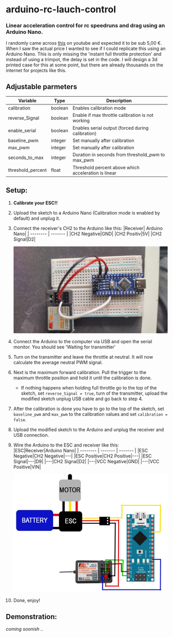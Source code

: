 # arduino-rc-lauch-control
### Linear acceleration control for rc speedruns and drag using an Arduino Nano.

I randomly came across [this](https://www.youtube.com/watch?v=zmyIdEzfCtM) on youtube and expected it to be sub 5,00 €.
When I saw the actual price I wanted to see if I could replicate this using an Arduino Nano. This is only missing the 'instant full throttle protection' and instead of using a trimpot, the delay is set in the code. I will design a 3d printed case for this at some point, but there are already thousands on the internet for projects like this.

## Adjustable parmeters
|Variable|Type|Description|
| -------- | ------- | ------- |
|calibration|boolean|Enables calibration mode|
|reverse_Signal|boolean|Enable if max throttle calibration is not working|
|enable_serial|boolean|Enables serial output (forced during calibration)|
|baseline_pwm|integer|Set manually after calibration|
|max_pwm|integer|Set manually after calibration|
|seconds_to_max|integer|Duration in seconds from threshold_pwm to max_pwm|
|threshold_percent|float|Threshold percent above which acceleration is linear|

## Setup:
1. **Calibrate your ESC!!**
2. Upload the sketch to a Arduino Nano (Calibration mode is enabled by default) and unplug it.
3. Connect the receiver's CH2 to the Arduino like this:
   |Receiver| Arduino Nano|
   | -------- | ------- |
   |CH2 Negative|GND|
   |CH2 Positiv|5V|
   |CH2 Signal|D2|
   
   ![Calibration wiring](https://github.com/ambrmart/arduino-rc-lauch-control/blob/main/img/img001.jpg)
4. Connect the Arduino to the computer via USB and open the serial monitor. You should see 'Waiting for transmitter'
5. Turn on the transmitter and leave the throttle at neutral. It will now calculate the average neutral PWM signal.
6. Next is the maximum forward calibration. Pull the trigger to the maximum throttle position and hold it until the calibration is done.
   - If nothing happens when holding full throttle go to the top of the sketch, set `reverse_Signal = true`, turn of the transmitter, upload the modified sketch unplug USB cable and go back to step 4.
7. After the calibration is done you have to go to the top of the sketch, set `baseline_pwm` and `max_pwm` to the calibration values and set `calibration = false`.
8. Upload the modified sketch to the Arduino and unplug the receiver and USB connection.
9. Wire the Arduino to the ESC and receiver like this:
   |ESC|Receiver|Arduino Nano|
   | -------- | ------- | ------- |
   |ESC Negative|CH2 Negative|---|
   |ESC Positive|CH2 Positive|---|
   |ESC Signal|---|D9|
   |---|CH2 Signal|D2|
   |---|VCC Negative|GND|
   |---|VCC Positive|VIN|

    ![final wireing](https://github.com/ambrmart/arduino-rc-lauch-control/blob/main/img/img002.jpg)
11. Done, enjoy!

## Demonstration:
_coming soonish .._
